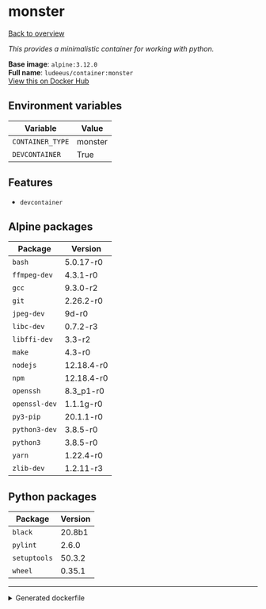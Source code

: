 # monster

[Back to overview](../index.md)

_This provides a minimalistic container for working with python._

**Base image**: `alpine:3.12.0`  
**Full name**: `ludeeus/container:monster`  
[View this on Docker Hub](https://hub.docker.com/r/ludeeus/container/tags?page=1&name=monster)

## Environment variables

Variable | Value 
-- | --
`CONTAINER_TYPE` | monster
`DEVCONTAINER` | True

## Features

- `devcontainer`

## Alpine packages

Package | Version 
-- | --
`bash` | 5.0.17-r0
`ffmpeg-dev` | 4.3.1-r0
`gcc` | 9.3.0-r2
`git` | 2.26.2-r0
`jpeg-dev` | 9d-r0
`libc-dev` | 0.7.2-r3
`libffi-dev` | 3.3-r2
`make` | 4.3-r0
`nodejs` | 12.18.4-r0
`npm` | 12.18.4-r0
`openssh` | 8.3_p1-r0
`openssl-dev` | 1.1.1g-r0
`py3-pip` | 20.1.1-r0
`python3-dev` | 3.8.5-r0
`python3` | 3.8.5-r0
`yarn` | 1.22.4-r0
`zlib-dev` | 1.2.11-r3

## Python packages

Package | Version 
-- | --
`black` | 20.8b1
`pylint` | 2.6.0
`setuptools` | 50.3.2
`wheel` | 0.35.1



***
<details>
<summary>Generated dockerfile</summary>

<pre>
FROM alpine:3.12.0

ENV CONTAINER_TYPE=monster
ENV DEVCONTAINER=True

COPY rootfs/common /
COPY --from=ludeeus/webhook /bin/binary /bin/webhook

RUN  \ 
    apk add --no-cache  \ 
        bash=5.0.17-r0 \ 
        ffmpeg-dev=4.3.1-r0 \ 
        gcc=9.3.0-r2 \ 
        git=2.26.2-r0 \ 
        jpeg-dev=9d-r0 \ 
        libc-dev=0.7.2-r3 \ 
        libffi-dev=3.3-r2 \ 
        make=4.3-r0 \ 
        nodejs=12.18.4-r0 \ 
        npm=12.18.4-r0 \ 
        openssh=8.3_p1-r0 \ 
        openssl-dev=1.1.1g-r0 \ 
        py3-pip=20.1.1-r0 \ 
        python3-dev=3.8.5-r0 \ 
        python3=3.8.5-r0 \ 
        yarn=1.22.4-r0 \ 
        zlib-dev=1.2.11-r3 \ 
    && python3 -m pip install --no-cache-dir -U  \ 
        pip \ 
    && python3 -m pip install --no-cache-dir -U  \ 
        black==20.8b1 \ 
        pylint==2.6.0 \ 
        setuptools==50.3.2 \ 
        wheel==0.35.1 \ 
    && chmod +x /usr/bin/container \ 
    && ln -s /usr/bin/python3 /usr/bin/python \ 
    && mkdir -p /config/custom_components \ 
    && rm -rf /var/cache/apk/* \ 
    && find /usr/local \( -type d -a -name test -o -name tests -o -name '__pycache__' \) -o \( -type f -a -name '*.pyc' -o -name '*.pyo' \) -exec rm -rf '{}' \; \ 
    && rm -fr /tmp/* /var/{cache,log}/*




</pre>

<i>This is a generated version of the context used while building the container, some of the labels will not be correct since they use information in the action that publishes the container</i>
</details>
